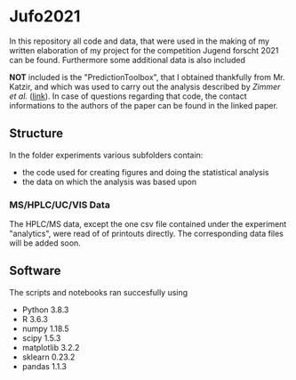 # Jufo2021

In this repository all code and data, that were used in the making of my written elaboration of my project for the competition Jugend forscht 2021 can be found. Furthermore some additional data is also included

**NOT** included is the "PredictionToolbox", that I obtained thankfully from Mr. Katzir, and which was used to carry out the analysis described by *Zimmer et al.* ([link](https://www.pnas.org/content/113/37/10442)). In case of questions regarding that code, the contact informations to the authors of the paper can be found in the linked paper.

## Structure

In the folder experiments various subfolders contain:
* the code used for creating figures and doing the statistical analysis
* the data on which the analysis was based upon

### MS/HPLC/UC/VIS Data

The HPLC/MS data, except the one csv file contained under the experiment "analytics", were read of of printouts directly. The corresponding data files will be added soon.

## Software

The scripts and notebooks ran succesfully using
* Python 3.8.3
* R 3.6.3
* numpy 1.18.5
* scipy 1.5.3
* matplotlib 3.2.2
* sklearn 0.23.2
* pandas 1.1.3
